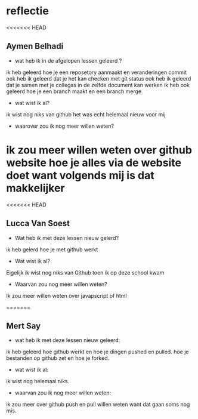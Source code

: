 # reflectie
<<<<<<< HEAD
<h2>Aymen Belhadi</h2>

 *  wat heb ik in de afgelopen lessen geleerd ?
 
 ik heb geleerd hoe  je een reposetory aanmaakt en veranderingen commit ook heb ik geleerd dat je het kan checken met git status ook heb ik geleerd dat je samen met je   collegas in de zelfde document kan werken ik heb ook geleerd hoe je een branch maakt en een branch merge

 * wat wist ik al?

 ik wist nog niks van github het was echt helemaal nieuw voor mij 

 * waarover zou ik nog meer willen weten?

 ik zou meer willen weten over github website hoe je alles via de website doet want volgends mij is dat makkelijker
=======

<<<<<<< HEAD
## Lucca Van Soest

 * Wat heb ik met deze lessen nieuw gelerd?

 ik heb gelerd hoe je met github werkt

 * Wat wist ik al?

 Eigelijk ik wist nog niks van Github toen ik op deze school kwam

 * Waarvan zou nog meer willen weten?

 Ik zou meer willen weten over javapscript of html

=======
<h2>Mert Say</h2>

* wat heb ik met deze lessen nieuw geleerd:

ik heb geleerd hoe github werkt en hoe je dingen pushed en pulled. hoe je bestanden op github zet en hoe je forked.

* wat wist ik al:

ik wist nog helemaal niks.

* waarvan zou ik nog meer willen weten:

ik zou meer over github push en pull willen weten want dat gaan soms nog mis.

